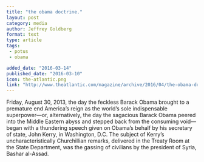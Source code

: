```yaml
---
title: "the obama doctrine."
layout: post
category: media
author: Jeffrey Goldberg
format: text
type: article
tags: 
 - potus
 - obama

added_date: "2016-03-14"
published_date: "2016-03-10"
icon: the-atlantic.png
link: "http://www.theatlantic.com/magazine/archive/2016/04/the-obama-doctrine/471525/"
---
```


Friday, August 30, 2013, the day the feckless Barack Obama brought to a premature end America’s reign as the world’s sole indispensable superpower—or, alternatively, the day the sagacious Barack Obama peered into the Middle Eastern abyss and stepped back from the consuming void—began with a thundering speech given on Obama’s behalf by his secretary of state, John Kerry, in Washington, D.C. The subject of Kerry’s uncharacteristically Churchillian remarks, delivered in the Treaty Room at the State Department, was the gassing of civilians by the president of Syria, Bashar al-Assad.  
